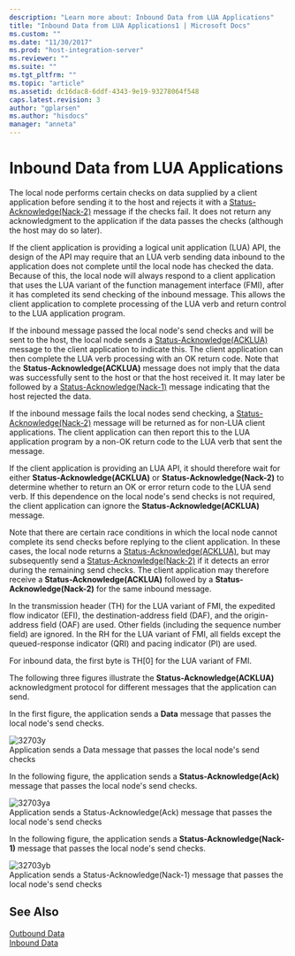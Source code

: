 ```yaml
---
description: "Learn more about: Inbound Data from LUA Applications"
title: "Inbound Data from LUA Applications1 | Microsoft Docs"
ms.custom: ""
ms.date: "11/30/2017"
ms.prod: "host-integration-server"
ms.reviewer: ""
ms.suite: ""
ms.tgt_pltfrm: ""
ms.topic: "article"
ms.assetid: dc16dac8-6ddf-4343-9e19-93278064f548
caps.latest.revision: 3
author: "gplarsen"
ms.author: "hisdocs"
manager: "anneta"
---
```

# Inbound Data from LUA Applications
The local node performs certain checks on data supplied by a client application before sending it to the host and rejects it with a [Status-Acknowledge(Nack-2)](./status-acknowledge-nack-2-2.md) message if the checks fail. It does not return any acknowledgment to the application if the data passes the checks (although the host may do so later).  
  
 If the client application is providing a logical unit application (LUA) API, the design of the API may require that an LUA verb sending data inbound to the application does not complete until the local node has checked the data. Because of this, the local node will always respond to a client application that uses the LUA variant of the function management interface (FMI), after it has completed its send checking of the inbound message. This allows the client application to complete processing of the LUA verb and return control to the LUA application program.  
  
 If the inbound message passed the local node's send checks and will be sent to the host, the local node sends a [Status-Acknowledge(ACKLUA)](./status-acknowledge-acklua-2.md) message to the client application to indicate this. The client application can then complete the LUA verb processing with an OK return code. Note that the **Status-Acknowledge(ACKLUA)** message does not imply that the data was successfully sent to the host or that the host received it. It may later be followed by a [Status-Acknowledge(Nack-1)](./status-acknowledge-nack-2-2.md) message indicating that the host rejected the data.  
  
 If the inbound message fails the local nodes send checking, a [Status-Acknowledge(Nack-2)](./status-acknowledge-nack-2-2.md) message will be returned as for non-LUA client applications. The client application can then report this to the LUA application program by a non-OK return code to the LUA verb that sent the message.  
  
 If the client application is providing an LUA API, it should therefore wait for either **Status-Acknowledge(ACKLUA)** or **Status-Acknowledge(Nack-2)** to determine whether to return an OK or error return code to the LUA send verb. If this dependence on the local node's send checks is not required, the client application can ignore the **Status-Acknowledge(ACKLUA)** message.  
  
 Note that there are certain race conditions in which the local node cannot complete its send checks before replying to the client application. In these cases, the local node returns a [Status-Acknowledge(ACKLUA)](./status-acknowledge-acklua-2.md), but may subsequently send a [Status-Acknowledge(Nack-2)](./status-acknowledge-nack-2-2.md) if it detects an error during the remaining send checks. The client application may therefore receive a **Status-Acknowledge(ACKLUA)** followed by a **Status-Acknowledge(Nack-2)** for the same inbound message.  
  
 In the transmission header (TH) for the LUA variant of FMI, the expedited flow indicator (EFI), the destination-address field (DAF), and the origin-address field (OAF) are used. Other fields (including the sequence number field) are ignored. In the RH for the LUA variant of FMI, all fields except the queued-response indicator (QRI) and pacing indicator (PI) are used.  
  
 For inbound data, the first byte is TH[0] for the LUA variant of FMI.  
  
 The following three figures illustrate the **Status-Acknowledge(ACKLUA)** acknowledgment protocol for different messages that the application can send.  
  
 In the first figure, the application sends a **Data** message that passes the local node's send checks.  
  
 ![](../core/media/32703y.gif "32703y")  
Application sends a Data message that passes the local node's send checks  
  
 In the following figure, the application sends a **Status-Acknowledge(Ack)** message that passes the local node's send checks.  
  
 ![](../core/media/32703ya.gif "32703ya")  
Application sends a Status-Acknowledge(Ack) message that passes the local node's send checks  
  
 In the following figure, the application sends a **Status-Acknowledge(Nack-1)** message that passes the local node's send checks.  
  
 ![](../core/media/32703yb.gif "32703yb")  
Application sends a Status-Acknowledge(Nack-1) message that passes the local node's send checks  
  
## See Also  
 [Outbound Data](../core/outbound-data1.md)   
 [Inbound Data](../core/inbound-data2.md)
